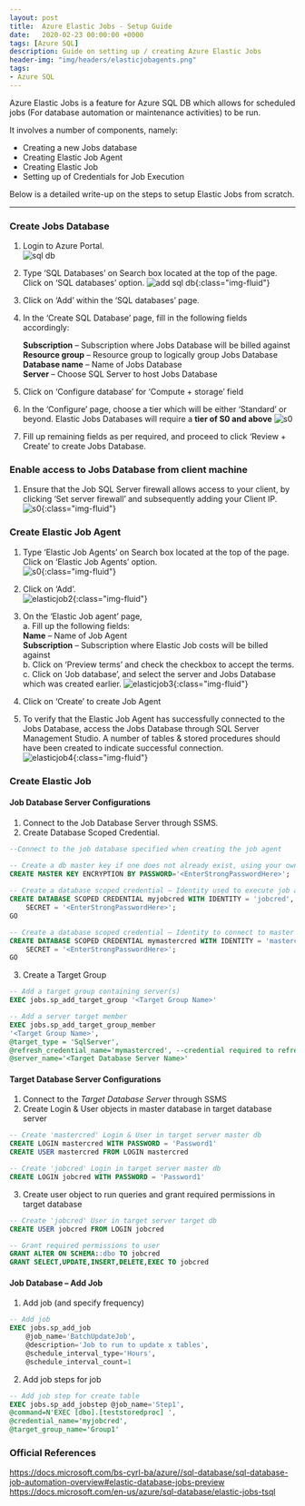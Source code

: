 ```yaml
---
layout: post
title:  Azure Elastic Jobs - Setup Guide
date:   2020-02-23 00:00:00 +0000
tags: [Azure SQL]
description: Guide on setting up / creating Azure Elastic Jobs
header-img: "img/headers/elasticjobagents.png"
tags:
- Azure SQL
---
```


Azure Elastic Jobs is a feature for Azure SQL DB which allows for scheduled jobs (For database automation or maintenance activities) to be run.

It involves a number of components, namely:

- Creating a new Jobs database
- Creating Elastic Job Agent
- Creating Elastic Job
- Setting up of Credentials for Job Execution

Below is a detailed write-up on the steps to setup Elastic Jobs from scratch.

---

### Create Jobs Database

1. Login to Azure Portal. <br/>
![sql db](/img/posts/2020-02-23-azure-elastic-jobs-setup/create-jobs-db-1.png)

2. Type ‘SQL Databases’ on Search box located at the top of the page. Click on ‘SQL databases’ option.
![add sql db](/img/posts/2020-02-23-azure-elastic-jobs-setup/create-jobs-db-2.png){:class="img-fluid"}
 
3. Click on ‘Add’ within the ‘SQL databases’ page.
 
4. In the ‘Create SQL Database’ page, fill in the following fields accordingly: <br/>

    **Subscription** – Subscription where Jobs Database will be billed against <br/>
    **Resource group** – Resource group to logically group Jobs Database <br/>
    **Database name** – Name of Jobs Database <br/>
    **Server** – Choose SQL Server to host Jobs Database

5. Click on ‘Configure database’ for ‘Compute + storage’ field
6. In the ‘Configure’ page, choose a tier which will be either ‘Standard’ or beyond. Elastic Jobs Databases will require a **tier of S0 and above**
![s0](/img/posts/2020-02-23-azure-elastic-jobs-setup/create-jobs-db-3.png)

7. Fill up remaining fields as per required, and proceed to click ‘Review + Create’ to create Jobs Database.

### Enable access to Jobs Database from client machine

1. Ensure that the Job SQL Server firewall allows access to your client, by clicking ‘Set server firewall’ and subsequently adding your Client IP.
![s0](/img/posts/2020-02-23-azure-elastic-jobs-setup/enable-access-1.png){:class="img-fluid"}

### Create Elastic Job Agent

1. Type  ‘Elastic Job Agents’ on Search box located at the top of the page. Click on ‘Elastic Job Agents’ option. <br/>
![s0](/img/posts/2020-02-23-azure-elastic-jobs-setup/create-elastic-job-agent-1.png){:class="img-fluid"}

2. Click on ‘Add’. <br/>
![elasticjob2](/img/posts/2020-02-23-azure-elastic-jobs-setup/create-elastic-job-agent-2.png){:class="img-fluid"}

3. On the ‘Elastic Job agent’ page, <br/>
a. Fill up the following fields:  <br/>
   **Name** – Name of Job Agent <br/> 
   **Subscription** – Subscription where Elastic Job costs will be billed against <br/>
b. Click on ‘Preview terms’ and check the checkbox to accept the terms. <br/>
c. Click on ‘Job database’, and select the server and Jobs Database which was created earlier.
![elasticjob3](/img/posts/2020-02-23-azure-elastic-jobs-setup/create-elastic-job-agent-3.png){:class="img-fluid"}

4. Click on ‘Create’ to create Job Agent
5. To verify that the Elastic Job Agent has successfully connected to the Jobs Database, access the Jobs Database through SQL Server Management Studio. A number of tables & stored procedures should have been created to indicate successful connection. <br/>
![elasticjob4](/img/posts/2020-02-23-azure-elastic-jobs-setup/create-elastic-job-agent-4.PNG){:class="img-fluid"}

### Create Elastic Job

#### Job Database Server Configurations

1. Connect to the Job Database Server through SSMS.
2. Create Database Scoped Credential.

```sql
--Connect to the job database specified when creating the job agent

-- Create a db master key if one does not already exist, using your own password.  
CREATE MASTER KEY ENCRYPTION BY PASSWORD='<EnterStrongPasswordHere>';  
  
-- Create a database scoped credential – Identity used to execute job against target database 
CREATE DATABASE SCOPED CREDENTIAL myjobcred WITH IDENTITY = 'jobcred',
    SECRET = '<EnterStrongPasswordHere>'; 
GO

-- Create a database scoped credential – Identity to connect to master database
CREATE DATABASE SCOPED CREDENTIAL mymastercred WITH IDENTITY = 'mastercred',
    SECRET = '<EnterStrongPasswordHere>'; 
GO
```

3. Create a Target Group

```sql
-- Add a target group containing server(s)
EXEC jobs.sp_add_target_group '<Target Group Name>'

-- Add a server target member
EXEC jobs.sp_add_target_group_member
'<Target Group Name>',
@target_type = 'SqlServer',
@refresh_credential_name='mymastercred', --credential required to refresh the databases in server
@server_name='<Target Database Server Name>'

```
#### Target Database Server Configurations

1. Connect to the *Target Database Server* through SSMS
2.	Create Login & User objects in master database in target database server 

```sql
-- Create 'mastercred' Login & User in target server master db
CREATE LOGIN mastercred WITH PASSWORD = 'Password1'
CREATE USER mastercred FROM LOGIN mastercred

-- Create 'jobcred' Login in target server master db
CREATE LOGIN jobcred WITH PASSWORD = 'Password1'
```
3. Create user object to run queries and grant required permissions in target database

```sql
-- Create 'jobcred' User in target server target db
CREATE USER jobcred FROM LOGIN jobcred

-- Grant required permissions to user
GRANT ALTER ON SCHEMA::dbo TO jobcred
GRANT SELECT,UPDATE,INSERT,DELETE,EXEC TO jobcred
```

#### Job Database – Add Job

1. Add job (and specify frequency)

```sql
-- Add job
EXEC jobs.sp_add_job 
	@job_name='BatchUpdateJob',
	@description='Job to run to update x tables',
	@schedule_interval_type='Hours',
	@schedule_interval_count=1
```
2. Add job steps for job

```sql
-- Add job step for create table
EXEC jobs.sp_add_jobstep @job_name='Step1',
@command=N'EXEC [dbo].[teststoredproc] ',
@credential_name='myjobcred',
@target_group_name='Group1'
```

### Official References

<https://docs.microsoft.com/bs-cyrl-ba/azure//sql-database/sql-database-job-automation-overview#elastic-database-jobs-preview> <br/>
<https://docs.microsoft.com/en-us/azure/sql-database/elastic-jobs-tsql>
